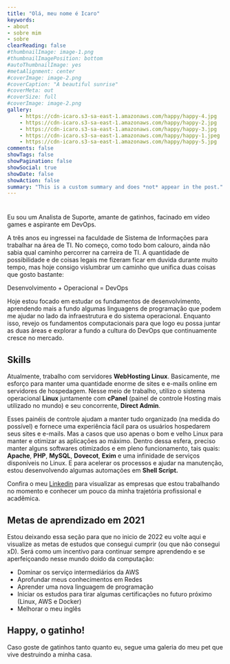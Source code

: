 ```yaml
---
title: "Olá, meu nome é Icaro"
keywords:
- about
- sobre mim
- sobre
clearReading: false
#thumbnailImage: image-1.png
#thumbnailImagePosition: bottom
#autoThumbnailImage: yes
#metaAlignment: center
#coverImage: image-2.png
#coverCaption: "A beautiful sunrise"
#coverMeta: out
#coverSize: full
#coverImage: image-2.png
gallery:
    - https://cdn-icaro.s3-sa-east-1.amazonaws.com/happy/happy-4.jpg
    - https://cdn-icaro.s3-sa-east-1.amazonaws.com/happy/happy-2.jpg
    - https://cdn-icaro.s3-sa-east-1.amazonaws.com/happy/happy-3.jpg
    - https://cdn-icaro.s3-sa-east-1.amazonaws.com/happy/happy-1.jpeg
    - https://cdn-icaro.s3-sa-east-1.amazonaws.com/happy/happy-5.jpg
comments: false
showTags: false
showPagination: false
showSocial: true
showDate: false
showAction: false
summary: "This is a custom summary and does *not* appear in the post."
---
```

# 

Eu sou um Analista de Suporte, amante de gatinhos, facinado em vídeo games e aspirante em DevOps.

A três anos eu ingressei na faculdade de Sistema de Informações para trabalhar na área de TI. No começo, como todo bom calouro, ainda não sabia qual caminho percorrer na carreira de TI. A quantidade de possibilidade e de coisas legais me fizeram ficar em duvida durante muito tempo, mas hoje consigo vislumbrar um caminho que unifica duas coisas que gosto bastante:

Desenvolvimento + Operacional = DevOps

Hoje estou focado em estudar os fundamentos de desenvolvimento, aprendendo mais a fundo algumas linguagens de programação que podem me ajudar no lado da infraestrutura e do sistema operacional. Enquanto isso, revejo os fundamentos computacionais para que logo eu possa juntar as duas áreas e explorar a fundo a cultura do DevOps que continuamente cresce no mercado.

## Skills

Atualmente, trabalho com servidores **WebHosting Linux**. Basicamente, me esforço para manter uma quantidade enorme de sites e e-mails online em servidores de hospedagem.
Nesse meio de trabalho, utilizo o sistema operacional **Linux** juntamente com **cPanel** (painel de controle Hosting mais utilizado no mundo) e seu concorrente, **Direct Admin**. 

Esses painéis de controle ajudam a manter tudo organizado (na medida do possível) e fornece uma experiência fácil para os usuários hospedarem seus sites e e-mails. Mas a casos que uso apenas o bom e velho Linux para manter e otimizar as aplicações ao máximo.
Dentro dessa esfera, preciso manter alguns softwares otimizados e em pleno funcionamento, tais quais: **Apache**, **PHP**, **MySQL**, **Dovecot**, **Exim** e uma infinidade de serviços disponíveis no Linux.
E para acelerar os processos e ajudar na manutenção, estou desenvolvendo algumas automações em **Shell Script.**

Confira o meu [Linkedin](https://www.linkedin.com/in/icaro-henrique/) para visualizar as empresas que estou trabalhando no momento e conhecer um pouco da minha trajetória profissional e acadêmica.

## Metas de aprendizado em 2021

Estou deixando essa seção para que no inicio de 2022 eu volte aqui e visualize as metas de estudos que consegui cumprir (ou que não consegui xD). Será como um incentivo para continuar sempre aprendendo e se aperfeiçoando nesse mundo doido da computação:

- Dominar os serviço intermediários da AWS
- Aprofundar meus conhecimentos em Redes
- Aprender uma nova linguagem de programação
- Iniciar os estudos para tirar algumas certificações no futuro próximo (Linux, AWS e Docker)
- Melhorar o meu inglês

## Happy, o gatinho!

Caso goste de gatinhos tanto quanto eu, segue uma galeria do meu pet que vive destruindo a minha casa.